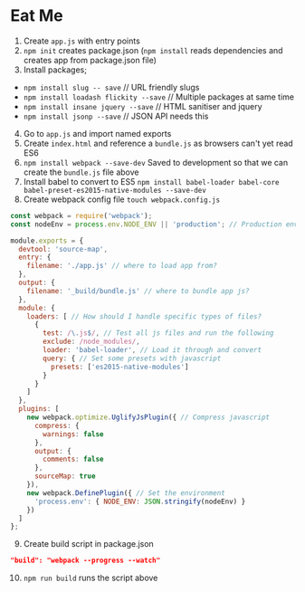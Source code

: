 # Eat Me

1. Create `app.js` with entry points
2. `npm init` creates package.json (`npm install` reads dependencies and creates app from package.json file)
3. Install packages; 
* `npm install slug -- save` // URL friendly slugs 
* `npm install loadash flickity --save` // Multiple packages at same time
* `npm install insane jquery --save` // HTML sanitiser and jquery
* `npm install jsonp --save` // JSON API needs this
4. Go to `app.js` and import named exports
5. Create `index.html` and reference a `bundle.js` as browsers can't yet read ES6
6. `npm install webpack --save-dev` Saved to development so that we can create the `bundle.js` file above
7. Install babel to convert to ES5 `npm install babel-loader babel-core babel-preset-es2015-native-modules --save-dev`
8. Create webpack config file `touch webpack.config.js` 
```js
const webpack = require('webpack');
const nodeEnv = process.env.NODE_ENV || 'production'; // Production environment

module.exports = {
  devtool: 'source-map',
  entry: {
    filename: './app.js' // where to load app from?
  },
  output: {
    filename: '_build/bundle.js' // where to bundle app js?
  },
  module: {
    loaders: [ // How should I handle specific types of files?
      {
        test: /\.js$/, // Test all js files and run the following
        exclude: /node_modules/,
        loader: 'babel-loader', // Load it through and convert
        query: { // Set some presets with javascript
          presets: ['es2015-native-modules']
        }
      }
    ]
  },
  plugins: [
    new webpack.optimize.UglifyJsPlugin({ // Compress javascript
      compress: {
        warnings: false
      },
      output: {
        comments: false
      },
      sourceMap: true
    }),
    new webpack.DefinePlugin({ // Set the environment
      'process.env': { NODE_ENV: JSON.stringify(nodeEnv) }
    })
  ]
};
```
9. Create build script in package.json

```json
"build": "webpack --progress --watch"
```
10. `npm run build` runs the script above